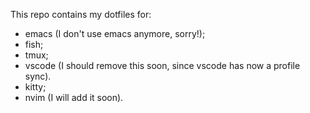 This repo contains my dotfiles for:

- emacs (I don't use emacs anymore, sorry!);
- fish;
- tmux;
- vscode (I should remove this soon, since vscode has now a profile sync).
- kitty;
- nvim (I will add it soon).
